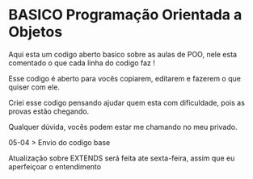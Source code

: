 # BASICO Programação Orientada a Objetos

Aqui esta um codigo aberto basico sobre as aulas de POO, nele esta comentado o que cada linha do codigo faz !

Esse codigo é aberto para vocês copiarem, editarem e fazerem o que quiser com ele.

Criei esse codigo pensando ajudar quem esta com dificuldade, pois as provas estão chegando.


Qualquer dúvida, vocês podem estar me chamando no meu privado.

05-04 > Envio do codigo base

Atualização sobre EXTENDS será feita ate sexta-feira, assim que eu aperfeiçoar o entendimento
